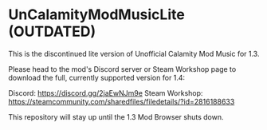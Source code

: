# UnCalamityModMusicLite (OUTDATED)

This is the discontinued lite version of Unofficial Calamity Mod Music for 1.3. 

Please head to the mod's Discord server or Steam Workshop page to download the full, currently supported version for 1.4:

Discord: https://discord.gg/2jaEwNJm9e
Steam Workshop: https://steamcommunity.com/sharedfiles/filedetails/?id=2816188633

This repository will stay up until the 1.3 Mod Browser shuts down.
